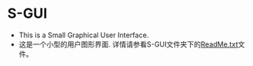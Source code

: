 # S-GUI
* This is a Small Graphical User Interface.
* 这是一个小型的用户图形界面.
    详情请参看S-GUI文件夹下的[ReadMe.txt](https://github.com/Le-Seul/S-GUI/blob/master/S-GUI/ReadMe.txt)文件。
